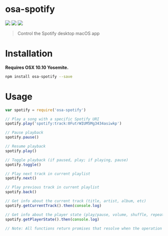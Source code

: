 osa-spotify
====

![](https://img.shields.io/npm/dm/osa-spotify.svg)
![](https://img.shields.io/npm/v/osa-spotify.svg)
![](https://img.shields.io/npm/l/osa-spotify.svg)

> Control the Spotify desktop macOS app

Installation
===

**Requires OSX 10.10 Yosemite.**

```bash
npm install osa-spotify --save
```

Usage
====

```js
var spotify = require('osa-spotify')

// Play a song with a specific Spotify URI
spotify.play('spotify:track:0FutrWIUM5Mg3434asiwkp')

// Pause playback
spotify.pause()

// Resume playback
spotify.play()

// Toggle playback (if paused, play; if playing, pause)
spotify.toggle()

// Play next track in current playlist
spotify.next()

// Play previous track in current playlist
spotify.back()

// Get info about the current track (title, artist, album, etc)
spotify.getCurrentTrack().then(console.log)

// Get info about the player state (play/pause, volume, shuffle, repeat)
spotify.getPlayerState().then(console.log)

// Note: All functions return promises that resolve when the operation completes
```
